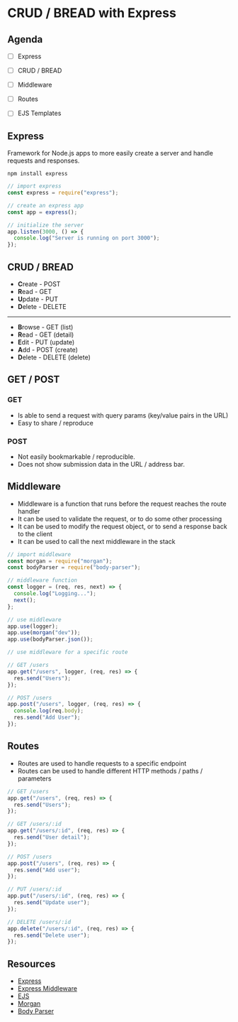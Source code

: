 # CRUD / BREAD with Express

## Agenda

- [ ] Express

- [ ] CRUD / BREAD

- [ ] Middleware

- [ ] Routes

- [ ] EJS Templates

## Express

Framework for Node.js apps to more easily create a server and handle requests and responses.

```
npm install express
```

```js
// import express
const express = require("express");

// create an express app
const app = express();

// initialize the server
app.listen(3000, () => {
  console.log("Server is running on port 3000");
});
```

## CRUD / BREAD

- **C**reate - POST
- **R**ead - GET
- **U**pdate - PUT
- **D**elete - DELETE

---

- **B**rowse - GET (list)
- **R**ead - GET (detail)
- **E**dit - PUT (update)
- **A**dd - POST (create)
- **D**elete - DELETE (delete)

## GET / POST

### GET

- Is able to send a request with query params (key/value pairs in the URL)
- Easy to share / reproduce

### POST

- Not easily bookmarkable / reproducible.
- Does not show submission data in the URL / address bar.

## Middleware

- Middleware is a function that runs before the request reaches the route handler
- It can be used to validate the request, or to do some other processing
- It can be used to modify the request object, or to send a response back to the client
- It can be used to call the next middleware in the stack

```js
// import middleware
const morgan = require("morgan");
const bodyParser = require("body-parser");

// middleware function
const logger = (req, res, next) => {
  console.log("Logging...");
  next();
};

// use middleware
app.use(logger);
app.use(morgan("dev"));
app.use(bodyParser.json());

// use middleware for a specific route

// GET /users
app.get("/users", logger, (req, res) => {
  res.send("Users");
});

// POST /users
app.post("/users", logger, (req, res) => {
  console.log(req.body);
  res.send("Add User");
});
```

## Routes

- Routes are used to handle requests to a specific endpoint
- Routes can be used to handle different HTTP methods / paths / parameters

```js
// GET /users
app.get("/users", (req, res) => {
  res.send("Users");
});

// GET /users/:id
app.get("/users/:id", (req, res) => {
  res.send("User detail");
});

// POST /users
app.post("/users", (req, res) => {
  res.send("Add user");
});

// PUT /users/:id
app.put("/users/:id", (req, res) => {
  res.send("Update user");
});

// DELETE /users/:id
app.delete("/users/:id", (req, res) => {
  res.send("Delete user");
});
```

## Resources

- [Express](https://expressjs.com/)
- [Express Middleware](https://expressjs.com/en/guide/using-middleware.html)
- [EJS](https://ejs.co/)
- [Morgan](https://expressjs.com/en/resources/middleware/morgan.html)
- [Body Parser](https://www.npmjs.com/package/body-parser)
